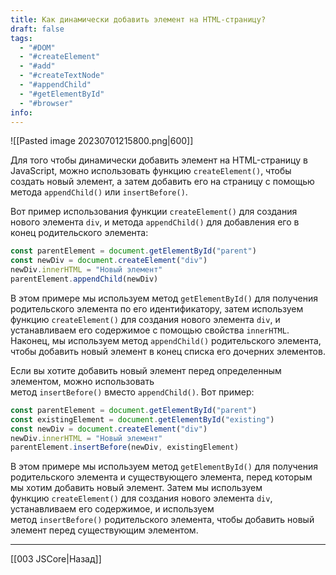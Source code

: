 ```yaml
---
title: Как динамически добавить элемент на HTML-страницу?
draft: false
tags:
  - "#DOM"
  - "#createElement"
  - "#add"
  - "#createTextNode"
  - "#appendChild"
  - "#getElementById"
  - "#browser"
info:
---
```

![[Pasted image 20230701215800.png|600]]

Для того чтобы динамически добавить элемент на HTML-страницу в JavaScript, можно использовать функцию `createElement()`, чтобы создать новый элемент, а затем добавить его на страницу с помощью метода `appendChild()` или `insertBefore()`.

Вот пример использования функции `createElement()` для создания нового элемента `div`, и метода `appendChild()` для добавления его в конец родительского элемента:

```javascript
const parentElement = document.getElementById("parent")
const newDiv = document.createElement("div")
newDiv.innerHTML = "Новый элемент"
parentElement.appendChild(newDiv)
```

В этом примере мы используем метод `getElementById()` для получения родительского элемента по его идентификатору, затем используем функцию `createElement()` для создания нового элемента `div`, и устанавливаем его содержимое с помощью свойства `innerHTML`. Наконец, мы используем метод `appendChild()` родительского элемента, чтобы добавить новый элемент в конец списка его дочерних элементов.

Если вы хотите добавить новый элемент перед определенным элементом, можно использовать метод `insertBefore()` вместо `appendChild()`. Вот пример:

```javascript
const parentElement = document.getElementById("parent")
const existingElement = document.getElementById("existing")
const newDiv = document.createElement("div")
newDiv.innerHTML = "Новый элемент"
parentElement.insertBefore(newDiv, existingElement)
```

В этом примере мы используем метод `getElementById()` для получения родительского элемента и существующего элемента, перед которым мы хотим добавить новый элемент. Затем мы используем функцию `createElement()` для создания нового элемента `div`, устанавливаем его содержимое, и используем метод `insertBefore()` родительского элемента, чтобы добавить новый элемент перед существующим элементом.

---

[[003 JSCore|Назад]]